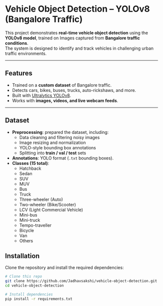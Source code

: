 #  Vehicle Object Detection – YOLOv8 (Bangalore Traffic)

This project demonstrates **real-time vehicle object detection** using the **YOLOv8 model**, trained on Images captured from **Bangalore traffic conditions**.  
The system is designed to identify and track vehicles in challenging urban traffic environments.

---

## Features
- Trained on a **custom dataset** of Bangalore traffic.  
- Detects cars, bikes, buses, trucks, auto-rickshaws, and more.  
- Built with [Ultralytics YOLOv8](https://github.com/ultralytics/ultralytics).  
- Works with **images, videos, and live webcam feeds**.  

---

##  Dataset
- **Preprocessing**: prepared the dataset, including:  
  - Data cleaning and filtering noisy images  
  - Image resizing and normalization  
  - YOLO-style bounding box annotations  
  - Splitting into **train / val / test** sets  
- **Annotations**: YOLO format (`.txt` bounding boxes).  
- **Classes (15 total)**:  
  - Hatchback  
  - Sedan  
  - SUV  
  - MUV  
  - Bus  
  - Truck  
  - Three-wheeler (Auto)  
  - Two-wheeler (Bike/Scooter)  
  - LCV (Light Commercial Vehicle)  
  - Mini-bus  
  - Mini-truck  
  - Tempo-traveller  
  - Bicycle  
  - Van  
  - Others  


##  Installation

Clone the repository and install the required dependencies:

```bash
# Clone this repo
git clone https://github.com/Jadhavsakshi/vehicle-object-detection.git
cd vehicle-object-detection

# Install dependencies
pip install -r requirements.txt
